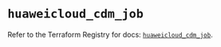 # `huaweicloud_cdm_job`

Refer to the Terraform Registry for docs: [`huaweicloud_cdm_job`](https://registry.terraform.io/providers/huaweicloud/huaweicloud/1.71.1/docs/resources/cdm_job).
